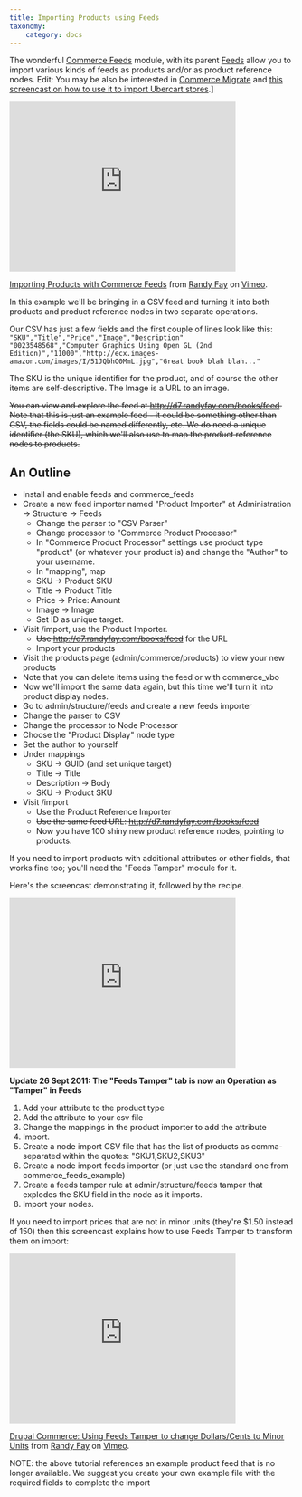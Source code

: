 ```yaml
---
title: Importing Products using Feeds
taxonomy:
    category: docs
---
```


<p>The wonderful <a href="http://drupal.org/project/commerce_feeds">Commerce Feeds</a> module, with its parent <a href="http://drupal.org/project/feeds">Feeds</a> allow you to import various kinds of feeds as products and/or as product reference nodes. Edit: You may be also be interested in <a href="http://drupal.org/project/commerce_migrate">Commerce Migrate</a> and <a href="http://www.commerceguys.com/resources/articles/215">this screencast on how to use it to import Ubercart stores</a>.]</p>

<iframe src="https://player.vimeo.com/video/22731881?title=0&amp;byline=0&amp;portrait=0" width="400" height="300" frameborder="0"></iframe><p><a href="http://vimeo.com/22731881">Importing Products with Commerce Feeds</a> from <a href="http://vimeo.com/user5912539">Randy Fay</a> on <a href="http://vimeo.com">Vimeo</a>.</p>

<p>In this example we'll be bringing in a CSV feed and turning it into both products and product reference nodes in two separate operations.</p>
<p>Our CSV has just a few fields and the first couple of lines look like this:<br><code>"SKU","Title","Price","Image","Description"<br>"0023548568","Computer Graphics Using Open GL (2nd Edition)","11000","http://ecx.images-amazon.com/images/I/51JQbhO0MmL.jpg","Great book blah blah..."</code></p>
<p>The SKU is the unique identifier for the product, and of course the other items are self-descriptive. The Image is a URL to an image.</p>
<p><s>You can view and explore the feed at <a href="http://d7.randyfay.com/books/feed">http://d7.randyfay.com/books/feed</a>. Note that this is just an example feed - it could be something other than CSV, the fields could be named differently, etc. We do need a unique identifier (the SKU), which we'll also use to map the product reference nodes to products.</s></p>
<h2>An Outline</h2>
<ul>
<li>Install and enable feeds and commerce_feeds</li>
<li>Create a new feed importer named "Product Importer" at Administration -&gt; Structure -&gt; Feeds
<ul><li>Change the parser to "CSV Parser"</li>
<li>Change processor to "Commerce Product Processor"</li>
<li>In "Commerce Product Processor" settings use product type "product" (or whatever your product is) and change the "Author" to your username.</li>
<li>In "mapping", map</li>
<li>SKU -&gt; Product SKU</li>
<li>Title -&gt; Product Title</li>
<li>Price -&gt; Price: Amount</li>
<li>Image -&gt; Image</li>
<li>Set ID as unique target.</li>
</ul></li>
<li>Visit /import, use the Product Importer.
<ul><li><s>Use <a href="http://d7.randyfay.com/books/feed">http://d7.randyfay.com/books/feed</s></a> for the URL</li>
<li>Import your products</li>
</ul></li>
<li>Visit the products page (admin/commerce/products) to view your new products</li>
<li>Note that you can delete items using the feed or with commerce_vbo</li>

<li>Now we'll import the same data again, but this time we'll turn it into product display nodes.</li>
<li>Go to admin/structure/feeds and create a new feeds importer</li>
<li>Change the parser to CSV</li>
<li>Change the processor to Node Processor</li>
<li>Choose the "Product Display" node type</li>
<li>Set the author to yourself</li>
<li>Under mappings
<ul><li>SKU -&gt; GUID (and set unique target)</li>
<li>Title -&gt; Title</li>
<li>Description -&gt; Body</li>
<li>SKU -&gt; Product SKU</li>
</ul></li>
<li>Visit /import
<ul><li>Use the Product Reference Importer</li>
<li><s>Use the same feed URL: <a href="http://d7.randyfay.com/books/feed">http://d7.randyfay.com/books/feed</a></s></li>
<li>Now you have 100 shiny new product reference nodes, pointing to products.</li>
</ul></li>
</ul>

If you need to import products with additional attributes or other fields, that works fine too; you'll need the "Feeds Tamper" module for it.

Here's the screencast demonstrating it, followed by the recipe.
<iframe src="https://player.vimeo.com/video/25668519?title=0&amp;byline=0&amp;portrait=0" width="400" height="300" frameborder="0"></iframe>

<b>Update 26 Sept 2011: The "Feeds Tamper" tab is now an Operation as "Tamper" in Feeds</b>
<ol>
<li>Add your attribute to the product type</li>
<li>Add the attribute to your csv file</li>
<li>Change the mappings in the product importer to add the attribute</li>
<li>Import.
<li>Create a node import CSV file that has the list of products as comma-separated within the quotes: "SKU1,SKU2,SKU3"</li>
<li>Create a node import feeds importer (or just use the standard one from commerce_feeds_example)</li>
<li>Create a feeds tamper rule at admin/structure/feeds tamper that explodes the SKU field in the node as it imports.</li>
<li>Import your nodes.
</ol>


If you need to import prices that are not in minor units (they're $1.50 instead of 150) then this screencast explains how to use Feeds Tamper to transform them on import:

<iframe src="https://player.vimeo.com/video/25722743?title=0&amp;byline=0&amp;portrait=0" width="400" height="300" frameborder="0"></iframe><p><a href="https://vimeo.com/25722743">Drupal Commerce: Using Feeds Tamper to change Dollars/Cents to Minor Units</a> from <a href="https://vimeo.com/user5912539">Randy Fay</a> on <a href="http://vimeo.com">Vimeo</a>.</p>
<p><span color="red">NOTE: the above tutorial references an example product feed that is no longer available. We suggest you create your own example file with the required fields to complete the import</span> </p>